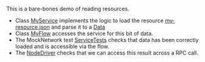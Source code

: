 This is a bare-bones demo of reading resources.

* Class [MyService](cordapp/src/main/kotlin/com/template/MyService.kt) implements the logic 
to load the resource [my-resource.json](config/dev/my-resource.json) and parse it to a 
[Data](/Users/fuzz/tmp/cordapp-template-kotlin/cordapp/src/main/kotlin/com/template/Data.kt)
* Class [MyFlow](cordapp/src/main/kotlin/com/template/MyFlow.kt) accesses the service for this bit of data.
* The MockNetwork test [ServiceTests](/Users/fuzz/tmp/cordapp-template-kotlin/cordapp/src/test/kotlin/com/template/ServiceTests.kt) 
checks that data has been correctly loaded and is accessible via the flow.
* The [NodeDriver](/Users/fuzz/tmp/cordapp-template-kotlin/cordapp/src/test/kotlin/com/template/NodeDriver.kt) checks 
that we can access this result across a RPC call.
 

